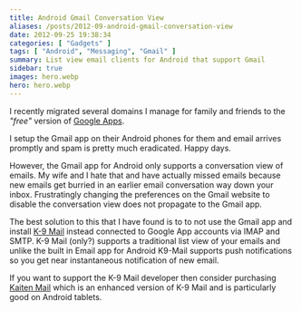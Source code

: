 ```yaml
---
title: Android Gmail Conversation View
aliases: /posts/2012-09-android-gmail-conversation-view
date: 2012-09-25 19:38:34
categories: [ "Gadgets" ]
tags: [ "Android", "Messaging", "Gmail" ]
summary: List view email clients for Android that support Gmail
sidebar: true
images: hero.webp
hero: hero.webp
---
```


I recently migrated several domains I manage for family and friends
to the _"free"_ version of [Google Apps](http://http://www.google.com/enterprise/apps/business/).

I setup the Gmail app on their Android phones for them and email
arrives promptly and spam is pretty much eradicated. Happy days.

However, the Gmail app for Android only supports a conversation view of
emails. My wife and I hate that and have actually missed emails because
new emails get burried in an earlier email conversation way down your
inbox. Frustratingly changing the preferences on the Gmail website to
disable the conversation view does not propagate to the Gmail app.

The best solution to this that I have found is to to not use the Gmail
app and install [K-9 Mail](https://play.google.com/store/apps/details?id=com.fsck.k9)
instead connected to Google App accounts via IMAP and SMTP. K-9 Mail
(only?) supports a traditional list view of your emails and unlike the
built in Email app for Android K9-Mail supports push notifications so
you get near instantaneous notification of new email.

If you want to support the K-9 Mail developer then consider purchasing
[Kaiten Mail](https://play.google.com/store/apps/details?id=com.kaitenmail)
which is an enhanced version of K-9 Mail and is particularly good on Android
tablets.
